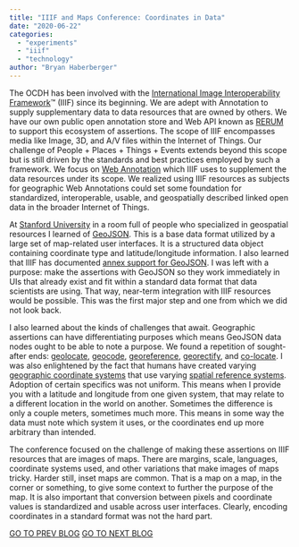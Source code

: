 ```yaml
---
title: "IIIF and Maps Conference: Coordinates in Data"
date: "2020-06-22"
categories: 
  - "experiments"
  - "iiif"
  - "technology"
author: "Bryan Haberberger"
---
```


The OCDH has been involved with the [International Image Interoperability Framework](https://iiif.io)™ (IIIF) since its beginning.  We are adept with Annotation to supply supplementary data to data resources that are owned by others.  We have our own public open annotation store and Web API known as [RERUM](http://rerum.io) to support this ecosystem of assertions.  The scope of IIIF encompasses media like Image, 3D, and A/V files within the Internet of Things. Our challenge of People + Places + Things + Events extends beyond this scope but is still driven by the standards and best practices employed by such a framework.  We focus on [Web Annotation](https://www.w3.org/TR/annotation-model/) which IIIF uses to supplement the data resources under its scope.  We realized using IIIF resources as subjects for geographic Web Annotations could set some foundation for standardized, interoperable, usable, and geospatially described linked open data in the broader Internet of Things.

At [Stanford University](https://www.stanford.edu/) in a room full of people who specialized in geospatial resources I learned of [GeoJSON](https://geojson.org/).  This is a base data format utilized by a large set of map-related user interfaces. It is a structured data object containing coordinate type and latitude/longitude information.  I also learned that IIIF has documented [annex support for GeoJSON](https://iiif.io/api/annex/services/#geojson).  I was left with a purpose: make the assertions with GeoJSON so they work immediately in UIs that already exist and fit within a standard data format that data scientists are using.  That way, near-term integration with IIIF resources would be possible.  This was the first major step and one from which we did not look back.

I also learned about the kinds of challenges that await.  Geographic assertions can have differentiating purposes which means GeoJSON data nodes ought to be able to note a purpose.  We found a repetition of sought-after ends: [geolocate](https://www.dictionary.com/browse/geolocation?s=t), [geocode](https://www.dictionary.com/browse/geocode?s=t), [georeference](https://en.wikipedia.org/wiki/Georeferencing), [georectify](https://www.yourdictionary.com/georectification), and [co-locate](https://www.dictionary.com/browse/colocate?s=ts).  I was also enlightened by the fact that humans have created varying [geographic coordinate systems](https://en.wikipedia.org/wiki/Geographic_coordinate_system) that use varying [spatial reference systems](https://en.wikipedia.org/wiki/Spatial_reference_system).  Adoption of certain specifics was not uniform.  This means when I provide you with a latitude and longitude from one given system, that may relate to a different location in the world on another.  Sometimes the difference is only a couple meters, sometimes much more.  This means in some way the data must note which system it uses, or the coordinates end up more arbitrary than intended.

The conference focused on the challenge of making these assertions on IIIF resources that are images of maps. There are margins, scale, languages, coordinate systems used, and other variations that make images of maps tricky.  Harder still, inset maps are common.  That is a map on a map, in the corner or something, to give some context to further the purpose of the map.  It is also important that conversion between pixels and coordinate values is standardized and usable across user interfaces.  Clearly, encoding coordinates in a standard format was not the hard part.

[GO TO PREV BLOG](http://ongcdh.org/development/maps-and-humanities/)        [GO TO NEXT BLOG](http://ongcdh.org/development/data-recipes-for-humans/)
